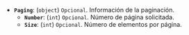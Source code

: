 - **``Paging``**: (``object``) ``Opcional``. Información de la paginación.
    - **``Number``**: (``int``) ``Opcional``. Número de página solicitada.
    - **``Size``**: (``int``) ``Opcional``. Número de elementos por página.